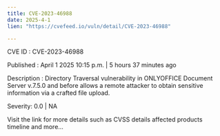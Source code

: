 ```yaml
---
title: CVE-2023-46988
date: 2025-4-1
lien: "https://cvefeed.io/vuln/detail/CVE-2023-46988"

---
```


CVE ID : CVE-2023-46988
 
Published :  April 1
2025
10:15 p.m. | 5 hours
37 minutes ago
 
Description : Directory Traversal vulnerability in ONLYOFFICE Document Server v.7.5.0 and before allows a remote attacker to obtain sensitive information via a crafted file upload.
 
Severity: 0.0 | NA
 
Visit the link for more details
such as CVSS details
affected products
timeline
and more...
